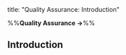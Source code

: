 <frontmatter>
title: "Quality Assurance: Introduction"
</frontmatter>

<link rel="stylesheet" href="{{baseUrl}}/css/textbook.css">

<div class="website-content">

%%**Quality Assurance →**%%

## Introduction

<div id="main">

<include src="what/embed.md" />
<include src="validationVsVerification/embed.md" />

</div>

</div>
